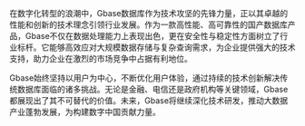 在数字化转型的浪潮中，Gbase数据库作为技术攻坚的先锋力量，正以其卓越的性能和创新的技术理念引领行业发展。作为一款高性能、高可靠性的国产数据库产品，Gbase不仅在数据处理能力上表现出色，更在安全性与稳定性方面树立了行业标杆。它能够高效应对大规模数据存储与复杂查询需求，为企业提供强大的技术支持，助力企业在激烈的市场竞争中占据有利地位。

Gbase始终坚持以用户为中心，不断优化用户体验，通过持续的技术创新解决传统数据库面临的诸多挑战。无论是金融、电信还是政府机构等关键领域，Gbase都展现出了其不可替代的价值。未来，Gbase将继续深化技术研发，推动大数据产业蓬勃发展，为构建数字中国贡献力量。